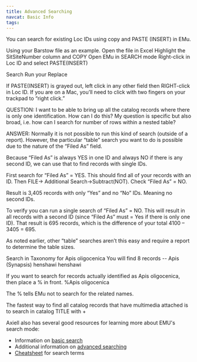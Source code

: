 ```yaml
---
title: Advanced Searching
navcat: Basic Info
tags:
---
```

You can search for existing Loc IDs using copy and PASTE (INSERT) in EMu.

Using your Barstow file as an example.
Open the file in Excel
Highlight the SitSiteNumber column and COPY
Open EMu in SEARCH mode
Right-click in Loc ID and select PASTE(INSERT)

Search
Run your Replace

If PASTE(INSERT) is grayed out, left click in any other field then RIGHT-click in Loc ID. If you are on a Mac, you’ll need to click with two fingers on your trackpad to “right click.”

QUESTION: I want to be able to bring up all the catalog records where there is only one identification. How can I do this? My question is specific but also broad, i.e. how can I search for number of rows within a nested table?

ANSWER: Normally it is not possible to run this kind of search (outside of a report). However, the particular “table” search you want to do is possible due to the nature of the “Filed As” field.

Because “Filed As” is always YES in one ID and always NO if there is any second ID, we can use that to find records with single IDs.

First search for “Filed As” = YES. This should find all of your records with an ID. Then FILE-> Additional Search->Subtract(NOT). Check “Filed As” = NO.

Result is 3,405 records with only “Yes” and no “No” IDs. Meaning no second IDs.

To verify you can run a single search of “Filed As” = NO. This will result in all records with a second ID (since “Filed As” must = Yes if there is only one ID). That result is 695 records, which is the difference of your total 4100 – 3405 = 695.

As noted earlier, other “table” searches aren’t this easy and require a report to determine the table sizes.

Search in Taxonomy for Apis oligocenica
You will find 8 records -- Apis (Synapsis) henshawi henshawi

If you want to search for records actually identified as Apis oligocenica, then place a % in front.
%Apis oligocenica

The % tells EMu not to search for the related names.

The fastest way to find all catalog records that have multimedia attached is to search in catalog TITLE with \+

Axiell also has several good resources for learning more about EMU's search mode:
- Information on [basic search](http://help.emu.axiell.com/latest/en/Topics/Common/How%20to%20search.htm)
- Additional information on [advanced searching](http://help.emu.axiell.com/latest/en/Topics/Common/Search%20-%20section.htm)
- [Cheatsheet](http://help.emu.axiell.com/latest/en/Resources/Downloads/Unicode/EMu_Unicode_Cheatsheet_IE_20170602.pdf) for search terms
